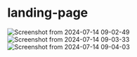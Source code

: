 # landing-page
![Screenshot from 2024-07-14 09-02-49](https://github.com/user-attachments/assets/bba01776-bd43-4a6b-88a0-c38fe46da2eb)
![Screenshot from 2024-07-14 09-03-33](https://github.com/user-attachments/assets/d3048e34-5edf-4432-b8f6-ed4e09f3e71a)
![Screenshot from 2024-07-14 09-04-03](https://github.com/user-attachments/assets/e760066e-322c-4409-b703-98b13e99e441)
